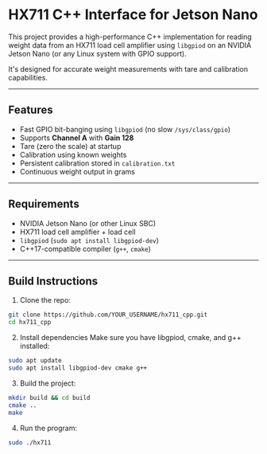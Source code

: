 # HX711 C++ Interface for Jetson Nano

This project provides a high-performance C++ implementation for reading weight data from an HX711 load cell amplifier using `libgpiod` on an NVIDIA Jetson Nano (or any Linux system with GPIO support).

It's designed for accurate weight measurements with tare and calibration capabilities.

---

## Features

- Fast GPIO bit-banging using `libgpiod` (no slow `/sys/class/gpio`)
- Supports **Channel A** with **Gain 128**
- Tare (zero the scale) at startup
- Calibration using known weights
- Persistent calibration stored in `calibration.txt`
- Continuous weight output in grams

---

## Requirements

- NVIDIA Jetson Nano (or other Linux SBC)
- HX711 load cell amplifier + load cell
- `libgpiod` (`sudo apt install libgpiod-dev`)
- C++17-compatible compiler (`g++`, `cmake`)

---

## Build Instructions

1. Clone the repo:

```bash
git clone https://github.com/YOUR_USERNAME/hx711_cpp.git
cd hx711_cpp
```
2. Install dependencies
Make sure you have libgpiod, cmake, and g++ installed:
```bash
sudo apt update
sudo apt install libgpiod-dev cmake g++
```

3. Build the project:

```bash
mkdir build && cd build
cmake ..
make
```

4. Run the program:
```bash
sudo ./hx711
```


